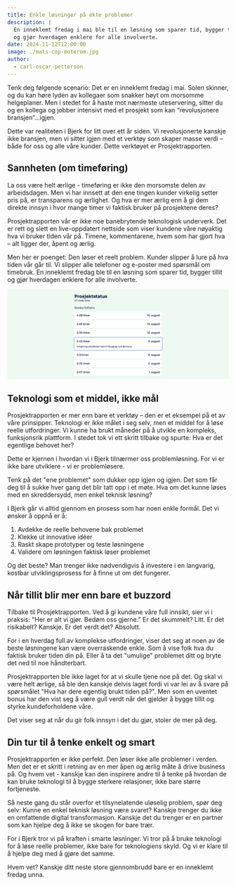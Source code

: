 ```yaml
---
title: Enkle løsninger på ekte problemer
description: |
  En inneklemt fredag i mai ble til en løsning som sparer tid, bygger tillit
  og gjør hverdagen enklere for alle involverte.
date: 2024-11-12T12:00:00
image: ./mats-cop-moterom.jpg
author:
  - carl-oscar-petterson
---
```


Tenk deg følgende scenario: Det er en inneklemt fredag i mai. Solen skinner, og
du kan høre lyden av kollegaer som snakker høyt om morsomme helgeplaner. Men i
stedet for å haste mot nærmeste uteservering, sitter du og en kollega og jobber
intensivt med et prosjekt som kan “revolusjonere bransjen”...igjen.

Dette var realiteten i Bjerk for litt over ett år siden. Vi revolusjonerte
kanskje ikke bransjen, men vi sitter igjen med et verktøy som skaper masse verdi
– både for oss og alle våre kunder. Dette verktøyet er Prosjektrapporten.

## Sannheten (om timeføring)

La oss være helt ærlige - timeføring er ikke den morsomste delen av
arbeidsdagen. Men vi har innsett at den ene tingen kunder virkelig setter pris
på, er transparens og ærlighet. Og hva er mer ærlig enn å gi dem direkte innsyn
i hvor mange timer vi faktisk bruker på prosjektene deres?

Prosjektrapporten vår er ikke noe banebrytende teknologisk underverk. Det er
rett og slett en live-oppdatert nettside som viser kundene våre nøyaktig hva vi
bruker tiden vår på. Timene, kommentarene, hvem som har gjort hva – alt ligger
der, åpent og ærlig.

Men her er poenget: Den løser et reelt problem. Kunder slipper å lure på hva
tiden vår går til. Vi slipper alle telefoner og e-poster med spørsmål om
timebruk. En inneklemt fredag ble til en løsning som sparer tid, bygger tillit
og gjør hverdagen enklere for alle involverte.

![Skjermbilde av applikasjon som viser timelister](./screenshot.png)

## Teknologi som et middel, ikke mål

Prosjektrapporten er mer enn bare et verktøy – den er et eksempel på et av våre
prinsipper. Teknologi er ikke målet i seg selv, men et middel for å løse reelle
utfordringer. Vi kunne ha brukt måneder på å utvikle en kompleks, funksjonsrik
plattform. I stedet tok vi ett skritt tilbake og spurte: Hva er det egentlige
behovet her?

Dette er kjernen i hvordan vi i Bjerk tilnærmer oss problemløsning. For vi er
ikke bare utviklere - vi er problemløsere.

Tenk på det "ene problemet" som dukker opp igjen og igjen. Det som får deg til å
sukke hver gang det blir tatt opp i et møte. Hva om det kunne løses med en
skreddersydd, men enkel teknisk løsning?

I Bjerk går vi alltid gjennom en prosess som har noen enkle formål. Det vi
ønsker å oppnå er å:

1. Avdekke de reelle behovene bak problemet
2. Klekke ut innovative idéer
3. Raskt skape prototyper og teste løsningene
4. Validere om løsningen faktisk løser problemet

Og det beste? Man trenger ikke nødvendigvis å investere i en langvarig, kostbar
utviklingsprosess for å finne ut om det fungerer.

## Når tillit blir mer enn bare et buzzord

Tilbake til Prosjektrapporten. Ved å gi kundene våre full innsikt, sier vi i
praksis: "Her er alt vi gjør. Bedøm oss gjerne." Er det skummelt? Litt. Er det
risikabelt? Kanskje. Er det verdt det? Absolutt.

For i en hverdag full av komplekse utfordringer, viser det seg at noen av de
beste løsningene kan være overraskende enkle. Som å vise folk hva du faktisk
bruker tiden din på. Eller å ta det "umulige" problemet ditt og bryte det ned
til noe håndterbart.

Prosjektrapporten ble ikke laget for at vi skulle tjene
noe på det. Og skal vi være helt ærlige, så ble den kanskje delvis laget fordi
vi var lei av å svare på spørsmålet "Hva har dere egentlig brukt tiden på?". Men
som en uventet bonus har den vist seg å være gull verdt når det gjelder å bygge
tillit og styrke kundeforholdene våre.

Det viser seg at når du gir folk innsyn i det du gjør, stoler de mer på deg.

## Din tur til å tenke enkelt og smart

Prosjektrapporten er ikke perfekt. Den løser ikke alle problemer i verden. Men
det er et skritt i retning av en mer åpen og ærlig måte å drive business på. Og
hvem vet - kanskje kan den inspirere andre til å tenke på hvordan de kan bruke
teknologi til å bygge sterkere relasjoner, ikke bare større fortjeneste.

Så neste gang du står overfor et tilsynelatende uløselig problem, spør deg selv:
Kunne en enkel teknisk løsning være svaret? Kanskje trenger du ikke en
omfattende digital transformasjon. Kanskje det du trenger er en partner som kan
hjelpe deg å ikke se skogen for bare trær.

For i Bjerk tror vi på kraften i smarte løsninger. Vi tror på å bruke teknologi
for å løse reelle problemer, ikke bare for teknologiens skyld. Og vi er klare
til å hjelpe deg med å gjøre det samme.

Hvem vet? Kanskje ditt neste store gjennombrudd bare er en inneklemt fredag
unna.

